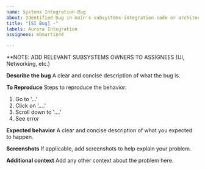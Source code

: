 ```yaml
---
name: Systems Integration Bug
about: Identified bug in main's subsystems-integration code or architecture
title: "[SI Bug] -"
labels: Aurora Integration
assignees: mbmartin44

---
```


**NOTE:  ADD RELEVANT SUBSYSTEMS OWNERS TO ASSIGNEES (UI, Networking, etc.)

**Describe the bug**
A clear and concise description of what the bug is.

**To Reproduce**
Steps to reproduce the behavior:
1. Go to '...'
2. Click on '....'
3. Scroll down to '....'
4. See error

**Expected behavior**
A clear and concise description of what you expected to happen.

**Screenshots**
If applicable, add screenshots to help explain your problem.

**Additional context**
Add any other context about the problem here.
